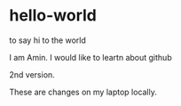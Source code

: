 # hello-world
to say hi to the world

I am Amin. I would like to leartn about github

2nd version.

These are changes on my laptop locally.